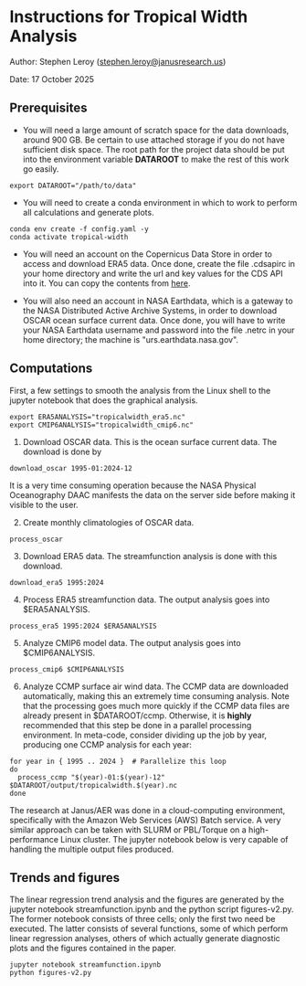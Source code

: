 #  Instructions for Tropical Width Analysis

Author: Stephen Leroy (stephen.leroy@janusresearch.us)

Date: 17 October 2025


## Prerequisites

- You will need a large amount of scratch space for the data downloads, 
  around 900 GB. Be certain to use attached storage if you do not have 
  sufficient disk space. The root path for the project data 
  should be put into the environment variable **DATAROOT** to make the 
  rest of this work go easily.
```
export DATAROOT="/path/to/data"
```
- You will need to create a conda environment in which to work to
  perform all calculations and generate plots.
```
conda env create -f config.yaml -y
conda activate tropical-width
```
- You will need an account on the Copernicus Data Store in order to access 
  and download ERA5 data. Once done, create the file .cdsapirc in your home 
  directory and write the url and key values for the CDS API into it. You 
  can copy the contents from [here](https://cds.climate.copernicus.eu/how-to-api). 

- You will also need an account in NASA Earthdata, which is a gateway to the 
  NASA Distributed Active Archive Systems, in order to download OSCAR ocean 
  surface current data. Once done, you will have to write your NASA Earthdata 
  username and password into the file .netrc in your home directory; the 
  machine is "urs.earthdata.nasa.gov". 

##  Computations 

First, a few settings to smooth the analysis from the Linux shell to the 
jupyter notebook that does the graphical analysis.

```
export ERA5ANALYSIS="tropicalwidth_era5.nc"
export CMIP6ANALYSIS="tropicalwidth_cmip6.nc"
```

1. Download OSCAR data. This is the ocean surface current data. The 
download is done by 
```
download_oscar 1995-01:2024-12
```
It is a very time consuming operation because the NASA Physical Oceanography 
DAAC manifests the data on the server side before making it visible to the 
user.

2. Create monthly climatologies of OSCAR data. 
```
process_oscar
```

3. Download ERA5 data. The streamfunction analysis is done with this 
download. 
```
download_era5 1995:2024
```

4. Process ERA5 streamfunction data. The output analysis goes into 
$ERA5ANALYSIS. 
```
process_era5 1995:2024 $ERA5ANALYSIS
```

5. Analyze CMIP6 model data. The output analysis goes into 
$CMIP6ANALYSIS. 
```
process_cmip6 $CMIP6ANALYSIS
```

6. Analyze CCMP surface air wind data. The CCMP data are downloaded 
automatically, making this an extremely time consuming analysis. Note 
that the processing goes much more quickly if the CCMP data files are 
already present in $DATAROOT/ccmp. Otherwise, it is **highly**
recommended that this step be done in a parallel processing environment.
In meta-code, consider dividing up the job by year, producing one
CCMP analysis for each year: 
```
for year in { 1995 .. 2024 }  # Parallelize this loop
do
  process_ccmp "$(year)-01:$(year)-12" $DATAROOT/output/tropicalwidth.$(year).nc
done
```
The research at Janus/AER was done in a cloud-computing environment, 
specifically with the Amazon Web Services (AWS) Batch service. A very 
similar approach can be taken with SLURM or PBL/Torque on a 
high-performance Linux cluster. The jupyter notebook below is very 
capable of handling the multiple output files produced. 

## Trends and figures

The linear regression trend analysis and the figures are generated 
by the jupyter notebook streamfunction.ipynb and the python script 
figures-v2.py. The former notebook consists of three cells; only the first 
two need be executed. The latter  consists of several functions, 
some of which perform linear regression analyses, others of which actually 
generate diagnostic plots and the figures contained in the paper. 
```
jupyter notebook streamfunction.ipynb
python figures-v2.py
```

